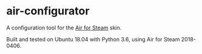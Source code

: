 # air-configurator

A configuration tool for the [Air for Steam](http://airforsteam.com/) skin.

Built and tested on Ubuntu 18.04 with Python 3.6, using Air for Steam 2018-0406.
